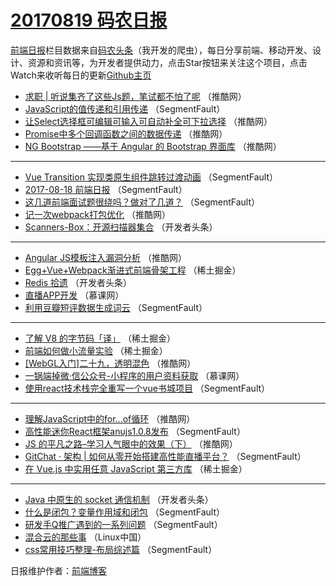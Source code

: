 # [20170819 码农日报](https://toutiao.qdkfweb.cn/date/2017/08/19)

[前端日报](https://qdkfweb.cn/c/news)栏目数据来自[码农头条](https://toutiao.qdkfweb.cn/)（我开发的爬虫），每日分享前端、移动开发、设计、资源和资讯等，为开发者提供动力，点击Star按钮来关注这个项目，点击Watch来收听每日的更新[Github主页](https://github.com/kujian/frontendDaily)
* [求职 | 听说集齐了这些Js题，笔试都不怕了呢](https://toutiao.qdkfweb.cn/48404.html) （推酷网）
* [JavaScript的值传递和引用传递](https://toutiao.qdkfweb.cn/48383.html) （SegmentFault）
* [让Select选择框可编辑可输入可自动补全可下拉选择](https://toutiao.qdkfweb.cn/48401.html) （推酷网）
* [Promise中多个回调函数之间的数据传递](https://toutiao.qdkfweb.cn/48393.html) （推酷网）
* [NG Bootstrap ——基于 Angular 的 Bootstrap 界面库](https://toutiao.qdkfweb.cn/48405.html) （推酷网）

***
* [Vue Transition 实现类原生组件跳转过渡动画](https://toutiao.qdkfweb.cn/48384.html) （SegmentFault）
* [2017-08-18 前端日报](https://toutiao.qdkfweb.cn/48385.html) （SegmentFault）
* [这几道前端面试题很绕吗？做对了几道？](https://toutiao.qdkfweb.cn/48386.html) （SegmentFault）
* [记一次webpack打包优化](https://toutiao.qdkfweb.cn/48397.html) （推酷网）
* [Scanners-Box：开源扫描器集合](https://toutiao.qdkfweb.cn/48445.html) （开发者头条）

***
* [Angular JS模板注入漏洞分析](https://toutiao.qdkfweb.cn/48398.html) （推酷网）
* [Egg+Vue+Webpack渐进式前端骨架工程](https://toutiao.qdkfweb.cn/48421.html) （稀土掘金）
* [Redis 拾遗](https://toutiao.qdkfweb.cn/48447.html) （开发者头条）
* [直播APP开发](https://toutiao.qdkfweb.cn/48456.html) （慕课网）
* [利用豆瓣短评数据生成词云](https://toutiao.qdkfweb.cn/48380.html) （SegmentFault）

***
* [了解 V8 的字节码「译」](https://toutiao.qdkfweb.cn/48423.html) （稀土掘金）
* [前端如何做小流量实验](https://toutiao.qdkfweb.cn/48424.html) （稀土掘金）
* [[WebGL入门]二十九，透明混色](https://toutiao.qdkfweb.cn/48392.html) （推酷网）
* [一锅端掉微·信公众号-小程序的用户资料获取](https://toutiao.qdkfweb.cn/48458.html) （慕课网）
* [使用react技术栈完全重写一个vue书城项目](https://toutiao.qdkfweb.cn/48382.html) （SegmentFault）

***
* [理解JavaScript中的for&#8230;of循环](https://toutiao.qdkfweb.cn/48394.html) （推酷网）
* [高性能迷你React框架anujs1.0.8发布](https://toutiao.qdkfweb.cn/48373.html) （SegmentFault）
* [JS 的平凡之路&#8211;学习人气眼中的效果（下）](https://toutiao.qdkfweb.cn/48396.html) （推酷网）
* [GitChat · 架构 | 如何从零开始搭建高性能直播平台？](https://toutiao.qdkfweb.cn/48375.html) （SegmentFault）
* [在 Vue.js 中实用任意 JavaScript 第三方库](https://toutiao.qdkfweb.cn/48418.html) （稀土掘金）

***
* [Java 中原生的 socket 通信机制](https://toutiao.qdkfweb.cn/48444.html) （开发者头条）
* [什么是闭包？变量作用域和闭包](https://toutiao.qdkfweb.cn/48376.html) （SegmentFault）
* [研发手Q推广遇到的一系列问题](https://toutiao.qdkfweb.cn/48387.html) （SegmentFault）
* [混合云的那些事](https://toutiao.qdkfweb.cn/48464.html) （Linux中国）
* [css常用技巧整理-布局综述篇](https://toutiao.qdkfweb.cn/48377.html) （SegmentFault）

日报维护作者：[前端博客](https://qdkfweb.cn/) 